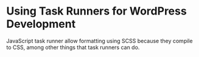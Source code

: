 # Using Task Runners for WordPress Development
JavaScript task runner allow formatting using SCSS because they compile to CSS, among other things that task runners can do.
